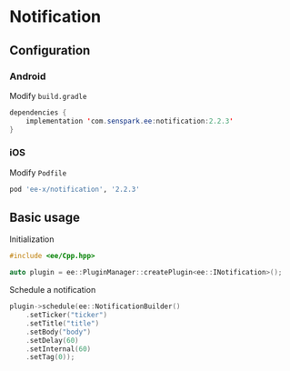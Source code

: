 # Notification
## Configuration
### Android
Modify `build.gradle`
```java
dependencies {
    implementation 'com.senspark.ee:notification:2.2.3'
}
```

### iOS
Modify `Podfile`
```ruby
pod 'ee-x/notification', '2.2.3'
```

## Basic usage
Initialization
```cpp
#include <ee/Cpp.hpp>

auto plugin = ee::PluginManager::createPlugin<ee::INotification>();
```

Schedule a notification
```cpp
plugin->schedule(ee::NotificationBuilder()
    .setTicker("ticker")
    .setTitle("title")
    .setBody("body")
    .setDelay(60)
    .setInternal(60)
    .setTag(0));
```
